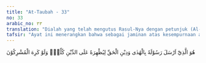 ```yaml
---
title: "At-Taubah - 33"
no: 33
arabic_no: ٣٣
translation: "Dialah yang telah mengutus Rasul-Nya dengan petunjuk (Al-Qur'an) dan agama yang benar untuk diunggulkan atas segala agama, walaupun orang-orang musyrik tidak menyukai."
tafsir: "Ayat ini menerangkan bahwa sebagai jaminan atas kesempurnaan agama, maka diutuslah seorang rasul yaitu Nabi Muhammad saw dan dibekali sebuah kitab suci yaitu Al-Qur'an yang berisi petunjuk yang menjelaskan segala sesuatunya dan mencakup isi kitab-kitab sebelumnya. Agama Islam telah diridai Allah untuk menjadi agama yang dianut oleh segenap umat manusia. Firman Allah swt:\n\nDan telah Aku ridai Islam sebagai agamamu. (al-Ma'idah/5: 3)\n\nAgama Islam sesuai dengan segala keadaan dan tempat serta berlaku sepanjang masa sejak disyariatkan sampai akhir zaman. Oleh karena itu, tidak heran kalau agama Islam mendapat sambutan dari segenap umat manusia dan jumlahnya bertambah dengan pesat, sehingga dalam waktu yang singkat sudah tersebar ke segala penjuru dunia, menempati tempat yang mulia dan tinggi.\n\nMeskipun orang musyrik tidak senang atas kenyataan itu, bahkan tetap menghalang-halangi dan kalau dapat menghancurkannya, tetapi kodrat iradat Allah juga yang akan berlaku, tak ada suatu kekuatan apa pun yang dapat menghambat dan menghalanginya. Firman Allah:\n\n(Demikianlah) hukum Allah, yang telah berlaku sejak dahulu, kamu sekali-kali tidak akan menemukan perubahan pada hukum Allah itu. (al-Fath/48: 23)"
---
```


هُوَ الَّذِيْٓ اَرْسَلَ رَسُوْلَهٗ بِالْهُدٰى وَدِيْنِ الْحَقِّ لِيُظْهِرَهٗ عَلَى الدِّيْنِ كُلِّهٖۙ وَلَوْ كَرِهَ الْمُشْرِكُوْنَ 

